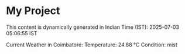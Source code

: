 # My Project

This content is dynamically generated in Indian Time (IST): 2025-07-03 05:06:55 IST


Current Weather in Coimbatore:
Temperature: 24.88 °C
Condition: mist
